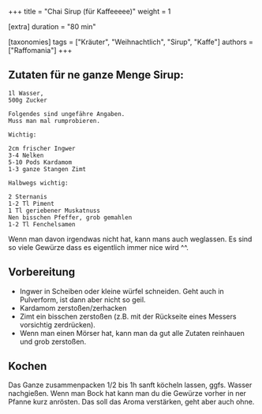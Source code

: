 +++
title = "Chai Sirup (für Kaffeeeee)"
weight = 1

[extra]
duration = "80 min"

[taxonomies]
tags = ["Kräuter", "Weihnachtlich", "Sirup", "Kaffe"]
authors = ["Raffomania"]
+++

## Zutaten für ne ganze Menge Sirup:

```
1l Wasser,
500g Zucker

Folgendes sind ungefähre Angaben.
Muss man mal rumprobieren.

Wichtig:

2cm frischer Ingwer
3-4 Nelken
5-10 Pods Kardamom
1-3 ganze Stangen Zimt

Halbwegs wichtig:

2 Sternanis
1-2 Tl Piment
1 Tl geriebener Muskatnuss
Nen bisschen Pfeffer, grob gemahlen
1-2 Tl Fenchelsamen
```

Wenn man davon irgendwas nicht hat, kann mans auch weglassen.
Es sind so viele Gewürze dass es eigentlich immer nice wird ^^.

## Vorbereitung

- Ingwer in Scheiben oder kleine würfel schneiden.
  Geht auch in Pulverform, ist dann aber nicht so geil.
- Kardamom zerstoßen/zerhacken
- Zimt ein bisschen zerstoßen (z.B. mit der Rückseite eines Messers vorsichtig zerdrücken).
- Wenn man einen Mörser hat, kann man da gut alle Zutaten reinhauen und grob zerstoßen.

## Kochen

Das Ganze zusammenpacken 1/2 bis 1h sanft köcheln lassen, ggfs. Wasser nachgießen.
Wenn man Bock hat kann man du die Gewürze vorher in ner Pfanne kurz anrösten.
Das soll das Aroma verstärken, geht aber auch ohne.
